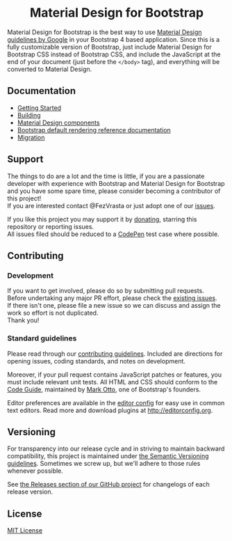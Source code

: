 <h1 align=center>Material Design for Bootstrap</h1>

Material Design for Bootstrap is the best way to use [Material Design guidelines by Google](http://www.google.com/design/spec/material-design/introduction.html)
in your Bootstrap 4 based application.
Since this is a fully customizable version of Bootstrap, just include Material Design for Bootstrap CSS instead of Bootstrap CSS, and include the JavaScript at
the end of your document (just before the `</body>` tag), and everything will be converted to Material Design.


## Documentation

- [Getting Started](https://fezvrasta.github.io/bootstrap-material-design/docs/4.0/getting-started/introduction/)
- [Building](https://fezvrasta.github.io/bootstrap-material-design/docs/4.0/getting-started/build-tools/)
- [Material Design components](https://fezvrasta.github.io/bootstrap-material-design/docs/4.0/material-design/buttons/)
- [Bootstrap default rendering reference documentation](https://fezvrasta.github.io/bootstrap-material-design/docs/4.0/components/alerts/)
- [Migration](https://fezvrasta.github.io/bootstrap-material-design/docs/4.0/migration/)


## Support

The things to do are a lot and the time is little, if you are a passionate developer
with experience with Bootstrap and Material Design for Bootstrap and you have some spare
time, please consider becoming a contributor of this project!  
If you are interested contact @FezVrasta or just adopt one of our [issues](https://github.com/FezVrasta/bootstrap-material-design/issues).

If you like this project you may support it by [donating](http://fezvrasta.github.io/bootstrap-material-design), starring this repository or reporting issues.  
All issues filed should be reduced to a [CodePen](http://codepen.io/rosskevin/pen/eJMMVB) test case where possible.


## Contributing

### Development
If you want to get involved, please do so by submitting pull requests.  
Before undertaking any major PR effort, please check the [existing issues](https://github.com/FezVrasta/bootstrap-material-design/issues).  
If there isn't one, please file a new issue so we can discuss and assign the work so effort is not duplicated.  
Thank you!

### Standard guidelines
Please read through our [contributing guidelines](CONTRIBUTING.md). Included are directions for opening issues, coding standards, and notes on development.

Moreover, if your pull request contains JavaScript patches or features, you must include relevant unit tests. All HTML and CSS should conform to the [Code Guide](http://codeguide.co/), maintained by [Mark Otto](https://github.com/mdo), one of Bootstrap's founders.

Editor preferences are available in the [editor config](https://github.com/FezVrasta/bootstrap-material-design/blob/master/.editorconfig) for easy use in common text editors. Read more and download plugins at <http://editorconfig.org>.


## Versioning

For transparency into our release cycle and in striving to maintain backward compatibility, this project is maintained under
[the Semantic Versioning guidelines](http://semver.org/). Sometimes we screw up, but we'll adhere to those rules whenever possible.

See [the Releases section of our GitHub project](https://github.com/fezvrasta/bootstrap-material-design/releases) for changelogs
of each release version.


## License
[MIT License](LICENSE.md)
